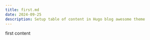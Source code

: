 ```yaml
---
title: first.md
date: 2024-09-25
description: Setup table of content in Hugo blog awesome theme
---
```


first content